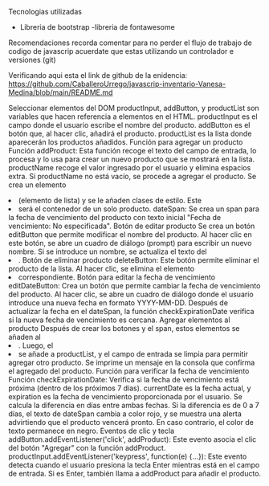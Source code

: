 Tecnologias utilizadas 
- Libreria de bootstrap
-libreria de fontawesome

Recomendaciones
 recorda comentar para no perder el flujo de trabajo de codigo de javascrip acuerdate que estas utilizando un controlador e versiones (git)

Verificando aqui esta el link de github de la enidencia: https://github.com/CaballeroUrrego/javascrip-inventario-Vanesa-Medina/blob/main/README.md




 Seleccionar elementos del DOM
productInput, addButton, y productList son variables que hacen referencia a elementos en el HTML.
productInput es el campo donde el usuario escribe el nombre del producto.
addButton es el botón que, al hacer clic, añadirá el producto.
productList es la lista donde aparecerán los productos añadidos.
Función para agregar un producto
Función addProduct: Esta función recoge el texto del campo de entrada, lo procesa y lo usa para crear un nuevo producto que se mostrará en la lista.
productName recoge el valor ingresado por el usuario y elimina espacios extra.
Si productName no está vacío, se procede a agregar el producto.
Se crea un elemento <li> (elemento de lista) y se le añaden clases de estilo. Este <li> será el contenedor de un solo producto.
dateSpan: Se crea un span para la fecha de vencimiento del producto con texto inicial "Fecha de vencimiento: No especificada".
Botón de editar producto
Se crea un botón editButton que permite modificar el nombre del producto. Al hacer clic en este botón, se abre un cuadro de diálogo (prompt) para escribir un nuevo nombre. Si se introduce un nombre, se actualiza el texto del <li>.
 Botón de eliminar producto
deleteButton: Este botón permite eliminar el producto de la lista. Al hacer clic, se elimina el elemento <li> correspondiente.
Botón para editar la fecha de vencimiento
editDateButton: Crea un botón que permite cambiar la fecha de vencimiento del producto. Al hacer clic, se abre un cuadro de diálogo donde el usuario introduce una nueva fecha en formato YYYY-MM-DD.
Después de actualizar la fecha en el dateSpan, la función checkExpirationDate verifica si la nueva fecha de vencimiento es cercana.
Agregar elementos al producto
Después de crear los botones y el span, estos elementos se añaden al <li>.
Luego, el <li> se añade a productList, y el campo de entrada se limpia para permitir agregar otro producto.
Se imprime un mensaje en la consola que confirma el agregado del producto.
Función para verificar la fecha de vencimiento
Función checkExpirationDate: Verifica si la fecha de vencimiento está próxima (dentro de los próximos 7 días).
currentDate es la fecha actual, y expiration es la fecha de vencimiento proporcionada por el usuario.
Se calcula la diferencia en días entre ambas fechas.
Si la diferencia es de 0 a 7 días, el texto de dateSpan cambia a color rojo, y se muestra una alerta advirtiendo que el producto vencerá pronto. En caso contrario, el color de texto permanece en negro.
 Eventos de clic y tecla
addButton.addEventListener('click', addProduct): Este evento asocia el clic del botón "Agregar" con la función addProduct.
productInput.addEventListener('keypress', function(e) {...}): Este evento detecta cuando el usuario presiona la tecla Enter mientras está en el campo de entrada. Si es Enter, también llama a addProduct para añadir el producto.

